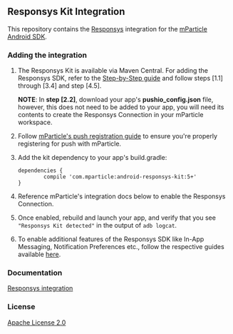 ## Responsys Kit Integration



This repository contains the [Responsys](https://docs.oracle.com/cloud/latest/marketingcs_gs/OMCFB/) integration for the [mParticle Android SDK](https://github.com/mParticle/mparticle-android-sdk).

### Adding the integration
1. The Responsys Kit is available via Maven Central. For adding the Responsys SDK, refer to  the [Step-by-Step guide](https://docs.oracle.com/cloud/latest/marketingcs_gs/OMCFB/android/step-by-step/) and follow steps [1.1] through [3.4] and step [4.5].

	**NOTE**: In **step [2.2]**, download your app's **pushio_config.json** file, however, this does not need to be added to your app, you will need its contents to create the Responsys Connection in your mParticle workspace. 

2. Follow [mParticle's push registration guide](https://docs.mparticle.com/developers/sdk/android/push-notifications#register-for-push-notifications) to ensure you're properly registering for push with mParticle.

3. Add the kit dependency to your app's build.gradle:
    ```
    dependencies {
    		compile 'com.mparticle:android-responsys-kit:5+'
    }
    ```
4. Reference mParticle's integration docs below to enable the Responsys Connection.
5. Once enabled, rebuild and launch your app, and verify that you see `"Responsys Kit detected"` in the output of `adb logcat`.
6. To enable additional features of the Responsys SDK like In-App Messaging, Notification Preferences etc., follow the respective guides available [here](https://docs.oracle.com/cloud/latest/marketingcs_gs/OMCFB/android/).


### Documentation

[Responsys integration](https://docs.mparticle.com/integrations/oracle-responsys/)

### License

[Apache License 2.0](http://www.apache.org/licenses/LICENSE-2.0)  

